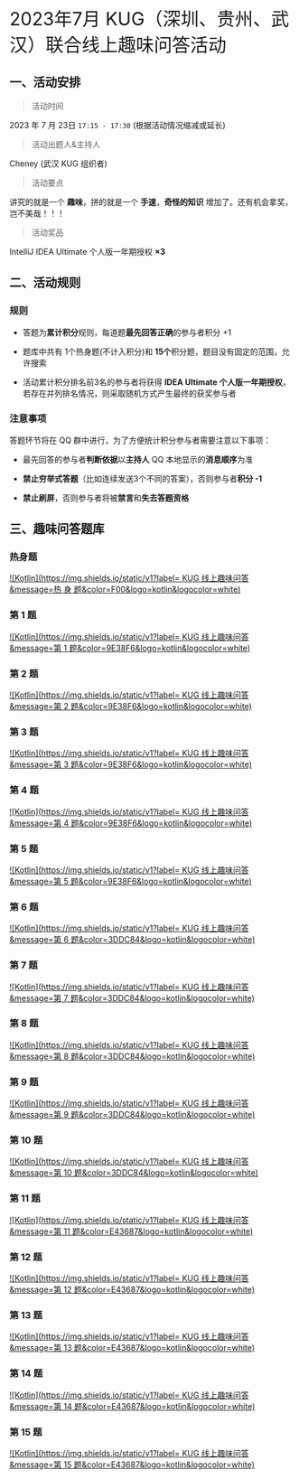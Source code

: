 

<font size = 6.5>2023年7月 KUG（深圳、贵州、武汉）联合线上趣味问答活动</font>

## 一、活动安排

> 活动时间

2023 年 7 月 23日 `17:15 - 17:30`  (根据活动情况缩减或延长) 

> 活动出题人&主持人

Cheney  (武汉 KUG 组织者)

> 活动要点

讲究的就是一个 **趣味**，拼的就是一个 **手速**，**奇怪的知识** 增加了。还有机会拿奖，岂不美哉！！！

> 活动奖品

IntelliJ IDEA Ultimate 个人版一年期授权 **×3**

## 二、活动规则

### 规则

- 答题为**累计积分**规则，每道题**最先回答正确**的参与者积分 +1
- 题库中共有 1个热身题(不计入积分)和 **15个**积分题，题目没有固定的范围，允许搜索

- 活动累计积分排名前3名的参与者将获得 **IDEA Ultimate 个人版一年期授权**，若存在并列排名情况，则采取随机方式产生最终的获奖参与者

### 注意事项

答题环节将在 QQ 群中进行，为了方便统计积分参与者需要注意以下事项：

- 最先回答的参与者**判断依据**以**主持人** QQ 本地显示的**消息顺序**为准

- **禁止穷举式答题**（比如连续发送3个不同的答案），否则参与者**积分 -1**
- **禁止刷屏**，否则参与者将被**禁言**和**失去答题资格**

## 三、趣味问答题库

### 热身题

 [![Kotlin](https://img.shields.io/static/v1?label= KUG 线上趣味问答 &message=热 身 题&color=F00&logo=kotlin&logocolor=white)](./热身题.html)

### 第 1 题

 [![Kotlin](https://img.shields.io/static/v1?label= KUG 线上趣味问答 &message=第 1 题&color=9E38F6&logo=kotlin&logocolor=white)](./G1/G1Q1.html)



### 第 2 题

 [![Kotlin](https://img.shields.io/static/v1?label= KUG 线上趣味问答 &message=第 2 题&color=9E38F6&logo=kotlin&logocolor=white)](./G1/G1Q2.html)



### 第 3 题

[![Kotlin](https://img.shields.io/static/v1?label= KUG 线上趣味问答 &message=第 3 题&color=9E38F6&logo=kotlin&logocolor=white)](./G1/G1Q3.html)



### 第 4 题

 [![Kotlin](https://img.shields.io/static/v1?label= KUG 线上趣味问答 &message=第 4 题&color=9E38F6&logo=kotlin&logocolor=white)](./G1/G1Q4.html)



### 第 5 题

 [![Kotlin](https://img.shields.io/static/v1?label= KUG 线上趣味问答 &message=第 5 题&color=9E38F6&logo=kotlin&logocolor=white)](./G1/G1Q5.html)





### 第 6 题

[![Kotlin](https://img.shields.io/static/v1?label= KUG 线上趣味问答 &message=第 6 题&color=3DDC84&logo=kotlin&logocolor=white)](./G2/G2Q1.html)



### 第 7 题

 [![Kotlin](https://img.shields.io/static/v1?label= KUG 线上趣味问答 &message=第 7 题&color=3DDC84&logo=kotlin&logocolor=white)](./G2/G2Q2.html)



### 第 8 题

 [![Kotlin](https://img.shields.io/static/v1?label= KUG 线上趣味问答 &message=第 8 题&color=3DDC84&logo=kotlin&logocolor=white)](./G2/G2Q3.html)



### 第 9 题

[![Kotlin](https://img.shields.io/static/v1?label= KUG 线上趣味问答 &message=第 9 题&color=3DDC84&logo=kotlin&logocolor=white)](./G2/G2Q4.html)



### 第 10 题

 [![Kotlin](https://img.shields.io/static/v1?label= KUG 线上趣味问答 &message=第 10 题&color=3DDC84&logo=kotlin&logocolor=white)](./G2/G2Q5.html)





### 第 11 题

 [![Kotlin](https://img.shields.io/static/v1?label= KUG 线上趣味问答 &message=第 11 题&color=E43687&logo=kotlin&logocolor=white)](./G3/G3Q1.html)



### 第 12 题

 [![Kotlin](https://img.shields.io/static/v1?label= KUG 线上趣味问答 &message=第 12 题&color=E43687&logo=kotlin&logocolor=white)](./G3/G3Q2.html)



### 第 13 题

[![Kotlin](https://img.shields.io/static/v1?label= KUG 线上趣味问答 &message=第 13 题&color=E43687&logo=kotlin&logocolor=white)](./G3/G3Q3.html)



### 第 14 题

 [![Kotlin](https://img.shields.io/static/v1?label= KUG 线上趣味问答 &message=第 14 题&color=E43687&logo=kotlin&logocolor=white)](./G3/G3Q4.html)



### 第 15 题

 [![Kotlin](https://img.shields.io/static/v1?label= KUG 线上趣味问答 &message=第 15 题&color=E43687&logo=kotlin&logocolor=white)](./G3/G3Q5.html)

